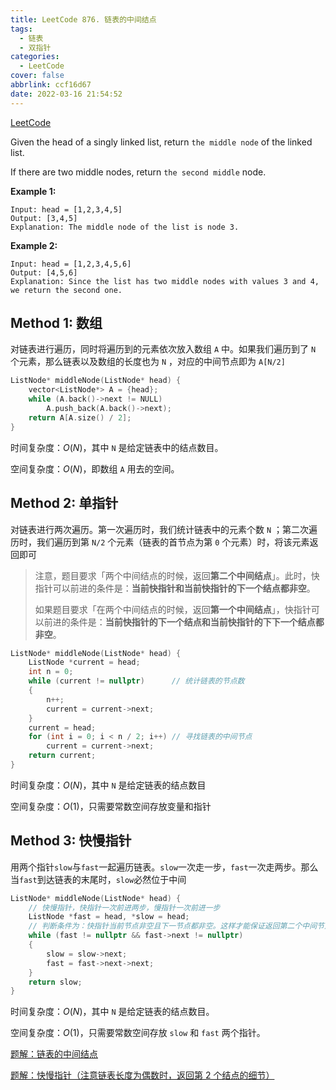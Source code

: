 ```yaml
---
title: LeetCode 876. 链表的中间结点
tags:
  - 链表
  - 双指针
categories:
  - LeetCode
cover: false
abbrlink: ccf16d67
date: 2022-03-16 21:54:52
---
```


[LeetCode](https://leetcode-cn.com/problems/middle-of-the-linked-list/)


Given the head of a singly linked list, return `the middle node` of the linked list.

If there are two middle nodes, return `the second middle` node.

**Example 1:**

    Input: head = [1,2,3,4,5]
    Output: [3,4,5]
    Explanation: The middle node of the list is node 3.


**Example 2:**

    Input: head = [1,2,3,4,5,6]
    Output: [4,5,6]
    Explanation: Since the list has two middle nodes with values 3 and 4, we return the second one.


## Method 1: 数组
对链表进行遍历，同时将遍历到的元素依次放入数组 `A` 中。如果我们遍历到了 `N` 个元素，那么链表以及数组的长度也为 `N` ，对应的中间节点即为 `A[N/2]`

```cpp
ListNode* middleNode(ListNode* head) {
    vector<ListNode*> A = {head};
    while (A.back()->next != NULL)
        A.push_back(A.back()->next);
    return A[A.size() / 2];
}
```

时间复杂度：$O(N)$，其中 `N` 是给定链表中的结点数目。

空间复杂度：$O(N)$，即数组 `A` 用去的空间。

## Method 2: 单指针
对链表进行两次遍历。第一次遍历时，我们统计链表中的元素个数 `N` ；第二次遍历时，我们遍历到第 `N/2` 个元素（链表的首节点为第 `0` 个元素）时，将该元素返回即可

> 注意，题目要求「两个中间结点的时候，返回**第二个中间结点**」。此时，快指针可以前进的条件是：**当前快指针和当前快指针的下一个结点都非空**。
>  
> 如果题目要求「在两个中间结点的时候，返回**第一个中间结点**」，快指针可以前进的条件是：**当前快指针的下一个结点和当前快指针的下下一个结点都非空**。
```cpp
ListNode* middleNode(ListNode* head) {
    ListNode *current = head;
    int n = 0;
    while (current != nullptr)      // 统计链表的节点数
    {
        n++;
        current = current->next;
    }
    current = head;
    for (int i = 0; i < n / 2; i++) // 寻找链表的中间节点
        current = current->next;
    return current;
}
```

时间复杂度：$O(N)$，其中 `N` 是给定链表的结点数目

空间复杂度：$O(1)$，只需要常数空间存放变量和指针


## Method 3: 快慢指针
用两个指针`slow`与`fast`一起遍历链表。`slow`一次走一步，`fast`一次走两步。那么当`fast`到达链表的末尾时，`slow`必然位于中间

```cpp
ListNode* middleNode(ListNode* head) {
    // 快慢指针，快指针一次前进两步，慢指针一次前进一步
    ListNode *fast = head, *slow = head;
    // 判断条件为：快指针当前节点非空且下一节点都非空。这样才能保证返回第二个中间节点（存在两个中间节点时）
    while (fast != nullptr && fast->next != nullptr)    
    {
        slow = slow->next;
        fast = fast->next->next;
    }
    return slow;
}
```

时间复杂度：$O(N)$，其中 `N` 是给定链表的结点数目。

空间复杂度：$O(1)$，只需要常数空间存放 `slow` 和 `fast` 两个指针。


[题解：链表的中间结点](https://leetcode-cn.com/problems/middle-of-the-linked-list/solution/lian-biao-de-zhong-jian-jie-dian-by-leetcode-solut/)

[题解：快慢指针（注意链表长度为偶数时，返回第 2 个结点的细节）](https://leetcode-cn.com/problems/middle-of-the-linked-list/solution/kuai-man-zhi-zhen-zhu-yao-zai-yu-diao-shi-by-liwei/)